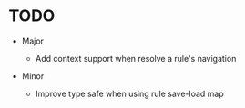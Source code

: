 # TODO

- Major
    - Add context support when resolve a rule's navigation

- Minor
    - Improve type safe when using rule save-load map